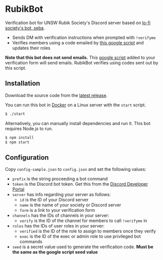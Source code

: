 # RubikBot
Verification bot for UNSW Rubik Society's Discord server based on [lo-fi society's bot, seba](https://github.com/mtsev/seba).

* Sends DM with verification instructions when prompted with `!verifyme`
* Verifies members using a code emailed by [this google script](https://github.com/mtsev/seba-form-script) and updates their roles

**Note that this bot does not send emails.** This [google script](https://github.com/mtsev/seba-form-script) added to your verification form will send emails. RubikBot verifies using codes sent out by this script.

## Installation
Download the source code from the [latest release](https://github.com/mtsev/rubikbot/releases/latest).

You can run this bot in [Docker](https://docs.docker.com/get-docker/) on a Linux server with the `start` script.
```sh
$ ./start
```

Alternatively, you can manually install dependencies and run it. This bot requires Node.js to run.
```sh
$ npm install
$ npm start
```

## Configuration
Copy `config-sample.json` to `config.json` and set the following values:

* `prefix` is the string proceeding a bot command
* `token` is the Discord bot token. Get this from the [Discord Developer Portal](https://discordapp.com/developers/applications/)
* `server` has info regarding your server as follows:
    - `id` is the ID of your Discord server
    - `name` is the name of your society or Discord server
    - `form` is a link to your verification form
* `channels` has the IDs of channels in your server:
    - `verify` is the ID of the channel for members to call `!verifyme` in
* `roles` has the IDs of user roles in your server:
    - `verified` is the ID of the role to assign to members once they verify
    - `exec` is the ID of the exec or admin role to use privileged bot commands
* `seed` is a secret value used to generate the verification code. **Must be the same as the google script seed value**
